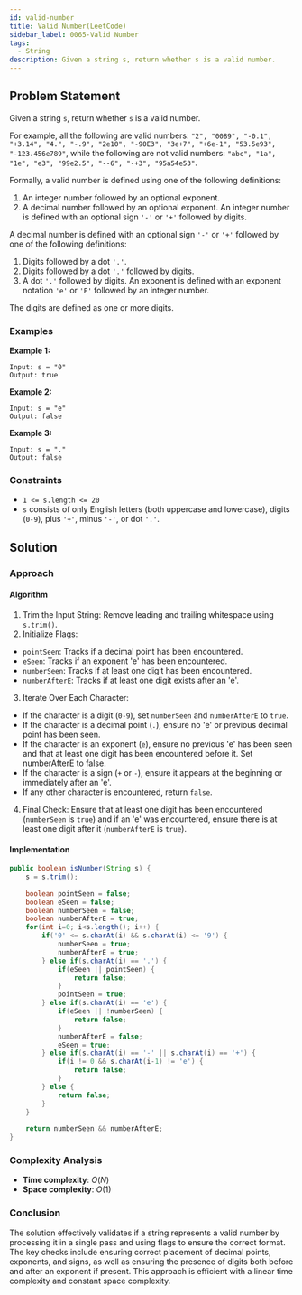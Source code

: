 ```yaml
---
id: valid-number
title: Valid Number(LeetCode)
sidebar_label: 0065-Valid Number
tags:
  - String
description: Given a string s, return whether s is a valid number.
---
```


## Problem Statement

Given a string `s`, return whether `s` is a valid number.

For example, all the following are valid numbers: `"2", "0089", "-0.1", "+3.14", "4.", "-.9", "2e10", "-90E3", "3e+7", "+6e-1", "53.5e93", "-123.456e789"`, while the following are not valid numbers: `"abc", "1a", "1e", "e3", "99e2.5", "--6", "-+3", "95a54e53"`.

Formally, a valid number is defined using one of the following definitions:

1. An integer number followed by an optional exponent.
2. A decimal number followed by an optional exponent.
An integer number is defined with an optional sign `'-'` or `'+'` followed by digits.

A decimal number is defined with an optional sign `'-'` or `'+'` followed by one of the following definitions:

1. Digits followed by a dot `'.'`.
2. Digits followed by a dot `'.'` followed by digits.
3. A dot `'.'` followed by digits.
An exponent is defined with an exponent notation `'e'` or `'E'` followed by an integer number.

The digits are defined as one or more digits.

### Examples

**Example 1:**

```plaintext
Input: s = "0"
Output: true
```

**Example 2:**

```plaintext
Input: s = "e"
Output: false
```

**Example 3:**

```plaintext
Input: s = "."
Output: false
```

### Constraints

- `1 <= s.length <= 20`
- `s` consists of only English letters (both uppercase and lowercase), digits (`0-9`), plus `'+'`, minus `'-'`, or dot `'.'`.

## Solution

### Approach 

#### Algorithm

1. Trim the Input String: Remove leading and trailing whitespace using `s.trim()`.
2. Initialize Flags:
* `pointSeen`: Tracks if a decimal point has been encountered.
* `eSeen`: Tracks if an exponent 'e' has been encountered.
* `numberSeen`: Tracks if at least one digit has been encountered.
* `numberAfterE`: Tracks if at least one digit exists after an 'e'.
3. Iterate Over Each Character:
* If the character is a digit (`0-9`), set `numberSeen` and `numberAfterE` to `true`.
* If the character is a decimal point (`.`), ensure no 'e' or previous decimal point has been seen.
* If the character is an exponent (`e`), ensure no previous 'e' has been seen and that at least one digit has been encountered before it. Set numberAfterE to false.
* If the character is a sign (`+` or `-`), ensure it appears at the beginning or immediately after an 'e'.
* If any other character is encountered, return `false`.
4. Final Check: Ensure that at least one digit has been encountered (`numberSeen` is `true`) and if an 'e' was encountered, ensure there is at least one digit after it (`numberAfterE` is `true`).

#### Implementation

```Java
public boolean isNumber(String s) {
    s = s.trim();
    
    boolean pointSeen = false;
    boolean eSeen = false;
    boolean numberSeen = false;
    boolean numberAfterE = true;
    for(int i=0; i<s.length(); i++) {
        if('0' <= s.charAt(i) && s.charAt(i) <= '9') {
            numberSeen = true;
            numberAfterE = true;
        } else if(s.charAt(i) == '.') {
            if(eSeen || pointSeen) {
                return false;
            }
            pointSeen = true;
        } else if(s.charAt(i) == 'e') {
            if(eSeen || !numberSeen) {
                return false;
            }
            numberAfterE = false;
            eSeen = true;
        } else if(s.charAt(i) == '-' || s.charAt(i) == '+') {
            if(i != 0 && s.charAt(i-1) != 'e') {
                return false;
            }
        } else {
            return false;
        }
    }
    
    return numberSeen && numberAfterE;
}
```

### Complexity Analysis

- **Time complexity**: $O(N)$
- **Space complexity**: $O(1)$

### Conclusion

The solution effectively validates if a string represents a valid number by processing it in a single pass and using flags to ensure the correct format. The key checks include ensuring correct placement of decimal points, exponents, and signs, as well as ensuring the presence of digits both before and after an exponent if present. This approach is efficient with a linear time complexity and constant space complexity.
